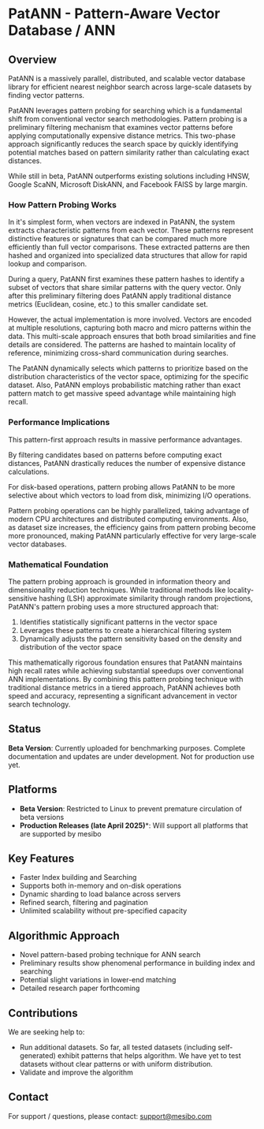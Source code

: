 # PatANN - Pattern-Aware Vector Database / ANN

## Overview
PatANN is a massively parallel, distributed, and scalable vector database library for efficient nearest neighbor search across large-scale datasets by finding vector patterns.

PatANN leverages pattern probing for searching which is a fundamental shift from conventional vector search methodologies. Pattern probing is a preliminary filtering mechanism that examines vector patterns before applying computationally expensive distance metrics. This two-phase approach significantly reduces the search space by quickly identifying potential matches based on pattern similarity rather than calculating exact distances.

While still in beta, PatANN outperforms existing solutions including HNSW, Google ScaNN, Microsoft DiskANN, and Facebook FAISS by large margin.

### How Pattern Probing Works
In it's simplest form, when vectors are indexed in PatANN, the system extracts characteristic patterns from each vector. These patterns represent distinctive features or signatures that can be compared much more efficiently than full vector comparisons. These extracted patterns are then hashed and organized into specialized data structures that allow for rapid lookup and comparison.

During a query, PatANN first examines these pattern hashes to identify a subset of vectors that share similar patterns with the query vector. Only after this preliminary filtering does PatANN apply traditional distance metrics (Euclidean, cosine, etc.) to this smaller candidate set.

However, the actual implementation is more involved. Vectors are encoded at multiple resolutions, capturing both macro and micro patterns within the data. This multi-scale approach ensures that both broad similarities and fine details are considered. The patterns are hashed to maintain  locality of reference, minimizing cross-shard communication during searches.

The PatANN dynamically selects which patterns to prioritize based on the distribution characteristics of the vector space, optimizing for the specific dataset. Also, PatANN employs probabilistic matching rather than exact pattern match to get massive speed advantage while maintaining high recall.

### Performance Implications
This pattern-first approach results in massive performance advantages.

By filtering candidates based on patterns before computing exact distances, PatANN drastically reduces the number of expensive distance calculations.

For disk-based operations, pattern probing allows PatANN to be more selective about which vectors to load from disk, minimizing I/O operations.

Pattern probing operations can be highly parallelized, taking advantage of modern CPU architectures and distributed computing environments. Also, as dataset size increases, the efficiency gains from pattern probing become more pronounced, making PatANN particularly effective for very large-scale vector databases.

### Mathematical Foundation
The pattern probing approach is grounded in information theory and dimensionality reduction techniques. While traditional methods like locality-sensitive hashing (LSH) approximate similarity through random projections, PatANN's pattern probing uses a more structured approach that:

1. Identifies statistically significant patterns in the vector space
2. Leverages these patterns to create a hierarchical filtering system
3. Dynamically adjusts the pattern sensitivity based on the density and distribution of the vector space

This mathematically rigorous foundation ensures that PatANN maintains high recall rates while achieving substantial speedups over conventional ANN implementations.
By combining this pattern probing technique with traditional distance metrics in a tiered approach, PatANN achieves both speed and accuracy, representing a significant advancement in vector search technology.


## Status
**Beta Version**: Currently uploaded for benchmarking purposes. Complete documentation and updates are under development. Not for production use yet.

## Platforms
- **Beta Version**: Restricted to Linux to prevent premature circulation of beta versions
- **Production Releases (late April 2025)***: Will support all platforms that are supported by mesibo

## Key Features
- Faster Index building and Searching
- Supports both in-memory and on-disk operations
- Dynamic sharding to load balance across servers
- Refined search, filtering and pagination
- Unlimited scalability without pre-specified capacity

## Algorithmic Approach
- Novel pattern-based probing technique for ANN search
- Preliminary results show phenomenal performance in building index and searching
- Potential slight variations in lower-end matching
- Detailed research paper forthcoming

## Contributions
We are seeking help to:

- Run additional datasets. So far, all tested datasets (including self-generated) exhibit patterns that helps algorithm. We have yet to test datasets without clear patterns or with uniform distribution.
- Validate and improve the algorithm

## Contact
For support / questions, please contact: support@mesibo.com

